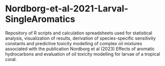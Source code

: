 # Nordborg-et-al-2021-Larval-SingleAromatics
Repository of R scripts and calculation spreadsheets used for statistical analysis, visualization of results, derivation of species-specific sensitivity constants and predictive toxicity modelling of complex oil mixtures associated with the publication Nordborg et al (2023) Effects of aromatic hydrocarbons and evaluation of oil toxicity modelling for larvae of a tropical coral.
